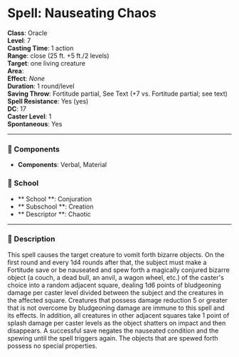 
# Spell: Nauseating Chaos
**Class**: Oracle  
**Level**: 7  
**Casting Time**: 1 action  
**Range**: close (25 ft. +5 ft./2 levels)  
**Target**: one living creature  
**Area**:   
**Effect**: _None_  
**Duration**: 1 round/level  
**Saving Throw**: Fortitude partial, See Text (+7 vs. Fortitude partial; see text)  
**Spell Resistance**: Yes (yes)  
**DC**: 17  
**Caster Level**: 1  
**Spontaneous**: Yes

---

### 🔮 Components
- **Components**: Verbal, Material

### 🏫 School
- ** School **: Conjuration
- ** Subschool **: Creation
- ** Descriptor **: Chaotic
---

### 📜 Description
This spell causes the target creature to vomit forth bizarre objects. On the first round and every 1d4 rounds after that, the subject must make a Fortitude save or be nauseated and spew forth a magically conjured bizarre object (a couch, a dead bull, an anvil, a wagon wheel, etc.) of the caster's choice into a random adjacent square, dealing 1d6 points of bludgeoning damage per caster level divided between the subject and the creatures in the affected square. Creatures that possess damage reduction 5 or greater that is not overcome by bludgeoning damage are immune to this spell and its effects. In addition, all creatures in other adjacent squares take 1 point of splash damage per caster levels as the object shatters on impact and then disappears. A successful save negates the nauseated condition and the spewing until the spell triggers again. The objects that are spewed forth possess no special properties.
